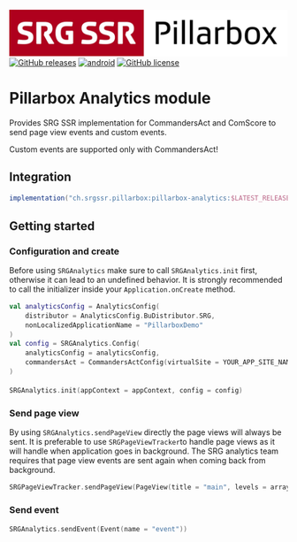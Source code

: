 [![Pillarbox logo](https://github.com/SRGSSR/pillarbox-apple/blob/main/docs/README-images/logo.jpg)](https://github.com/SRGSSR/pillarbox-android)
[![GitHub releases](https://img.shields.io/github/v/release/SRGSSR/pillarbox-android)](https://github.com/SRGSSR/pillarbox-android/releases)
[![android](https://img.shields.io/badge/android-21+-green)](https://github.com/SRGSSR/pillarbox-android)
[![GitHub license](https://img.shields.io/github/license/SRGSSR/pillarbox-android)](https://github.com/SRGSSR/pillarbox-android/blob/main/LICENSE)

# Pillarbox Analytics module

Provides SRG SSR implementation for CommandersAct and ComScore to send page view events and custom events.

Custom events are supported only with CommandersAct!

## Integration

```gradle
implementation("ch.srgssr.pillarbox:pillarbox-analytics:$LATEST_RELEASE_VERSION")
```

## Getting started

### Configuration and create

Before using `SRGAnalytics` make sure to call `SRGAnalytics.init` first, otherwise it can lead to an undefined behavior.
It is strongly recommended to call the initializer inside your `Application.onCreate` method.

```kotlin
val analyticsConfig = AnalyticsConfig(
    distributor = AnalyticsConfig.BuDistributor.SRG,
    nonLocalizedApplicationName = "PillarboxDemo"
)
val config = SRGAnalytics.Config(
    analyticsConfig = analyticsConfig,
    commandersAct = CommandersActConfig(virtualSite = YOUR_APP_SITE_NAME, sourceKey =  CommandersActConfig.SRG_DEBUG)
)

SRGAnalytics.init(appContext = appContext, config = config)
```

### Send page view

By using `SRGAnalytics.sendPageView` directly the page views will always be sent.
It is preferable to use `SRGPageViewTracker`to handle page views as it will handle when application goes in background. The SRG analytics team 
requires that page view events are sent again when coming back from background.


```kotlin
SRGPageViewTracker.sendPageView(PageView(title = "main", levels = arrayOf("app", "pillarbox")))
```

### Send event

```kotlin
SRGAnalytics.sendEvent(Event(name = "event"))
```
